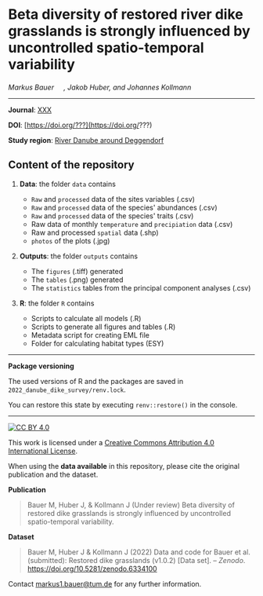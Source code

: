 # Beta diversity of restored river dike grasslands is strongly influenced by uncontrolled spatio-temporal variability

_Markus Bauer <a href="https://orcid.org/0000-0001-5372-4174"><img src="https://info.orcid.org/wp-content/uploads/2019/11/orcid_16x16.png" width="16" height = "16"></a>, Jakob Huber, and Johannes Kollmann <a href="https://orcid.org/0000-0002-4990-3636"><img src="https://info.orcid.org/wp-content/uploads/2019/11/orcid_16x16.png" width="16" height = "16"></a>_  

***

**Journal**: [XXX](https://www.???.??)

**DOI**: [https://doi.org/???](https://doi.org/???)

**Study region**: [River Danube around Deggendorf](https://www.openstreetmap.org/#map=11/48.8127/12.9790)

## Content of the repository

1. __Data__: the folder `data` contains  
    * `Raw` and `processed` data of the sites variables (.csv) 
    * `Raw` and `processed` data of the species' abundances (.csv) 
    * `Raw` and `processed` data of the species' traits (.csv)
    * Raw data of monthly `temperature` and `precipiation` data (.csv)
    * Raw and processed `spatial` data (.shp)
    * `photos` of the plots (.jpg)
    
2. __Outputs__: the folder `outputs` contains  
    * The `figures` (.tiff) generated
    * The `tables` (.png) generated
    * The `statistics` tables from the principal component analyses (.csv)
    
3. __R__: the folder `R` contains  
    * Scripts to calculate all models (.R)
    * Scripts to generate all figures and tables (.R)
    * Metadata script for creating EML file
    * Folder for calculating habitat types (ESY)

***

__Package versioning__

The used versions of R and the packages are saved in `2022_danube_dike_survey/renv.lock`.

You can restore this state by executing `renv::restore()` in the console.

    
***

[![CC BY 4.0][cc-by-shield]][cc-by]

This work is licensed under a
[Creative Commons Attribution 4.0 International License][cc-by].

[cc-by]: http://creativecommons.org/licenses/by/4.0/
[cc-by-shield]: https://img.shields.io/badge/License-CC%20BY%204.0-lightgrey.svg


When using the __data available__ in this repository, please cite the original publication and the dataset.  

__Publication__

> Bauer M, Huber J, & Kollmann J (Under review) Beta diversity of restored dike grasslands is strongly influenced by uncontrolled spatio-temporal variability.

__Dataset__

> Bauer M, Huber J & Kollmann J (2022) Data and code for Bauer et al. (submitted): Restored dike grasslands (v1.0.2) [Data set]. – *Zenodo*. https://doi.org/10.5281/zenodo.6334100

Contact markus1.bauer@tum.de for any further information.  
